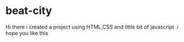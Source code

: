 # beat-city
 Hi there i created a project using HTML,CSS and little bit of javascript .i hope you like this 
